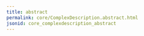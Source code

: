 ```yaml
---
title: abstract
permalink: core/ComplexDescription.abstract.html
jsonid: core_complexdescription_abstract
---
```

